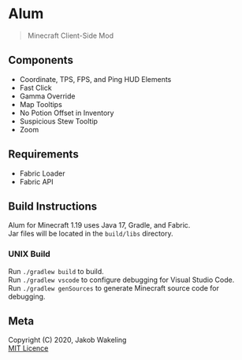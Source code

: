 # Alum

> Minecraft Client-Side Mod

## Components

* Coordinate, TPS, FPS, and Ping HUD Elements
* Fast Click
* Gamma Override
* Map Tooltips
* No Potion Offset in Inventory
* Suspicious Stew Tooltip
* Zoom

## Requirements

* Fabric Loader
* Fabric API

## Build Instructions

Alum for Minecraft 1.19 uses Java 17, Gradle, and Fabric.  
Jar files will be located in the `build/libs` directory.

### UNIX Build

Run `./gradlew build` to build.  
Run `./gradlew vscode` to configure debugging for Visual Studio Code.  
Run `./gradlew genSources` to generate Minecraft source code for debugging.

## Meta

Copyright (C) 2020, Jakob Wakeling  
[MIT Licence](https://opensource.org/licenses/MIT)
